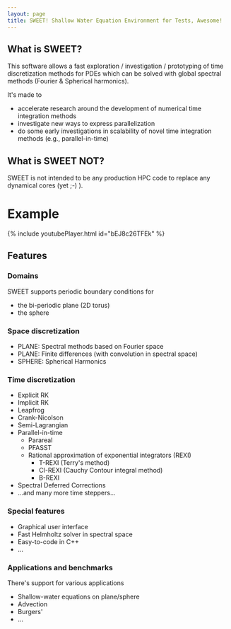 ```yaml
---
layout: page
title: SWEET! Shallow Water Equation Environment for Tests, Awesome!
---
```


## What is SWEET?

This software allows a fast exploration / investigation / prototyping of time discretization methods for PDEs which can be solved with global spectral methods (Fourier & Spherical harmonics).

It's made to
 * accelerate research around the development of numerical time integration methods
 * investigate new ways to express parallelization
 * do some early investigations in scalability of novel time integration methods (e.g., parallel-in-time)


## What is SWEET NOT?

SWEET is not intended to be any production HPC code to replace any dynamical cores (yet ;-) ).


# Example
{% include youtubePlayer.html id="bEJ8c26TFEk" %}

## Features

### Domains
SWEET supports periodic boundary conditions for
 * the bi-periodic plane (2D torus)
 * the sphere

### Space discretization</h3>

 * PLANE: Spectral methods based on Fourier space
 * PLANE: Finite differences (with convolution in spectral space)
 * SPHERE: Spherical Harmonics

### Time discretization

 * Explicit RK
 * Implicit RK
 * Leapfrog
 * Crank-Nicolson
 * Semi-Lagrangian
 * Parallel-in-time
   * Parareal
   * PFASST
   * Rational approximation of exponential integrators (REXI)
     * T-REXI (Terry's method)
     * CI-REXI (Cauchy Contour integral method)
     * B-REXI 
 * Spectral Deferred Corrections
 * ...and many more time steppers...


### Special features
 * Graphical user interface
 * Fast Helmholtz solver in spectral space
 * Easy-to-code in C++
 * ...

### Applications and benchmarks

There's support for various applications

 * Shallow-water equations on plane/sphere
 * Advection
 * Burgers'
 * ...

